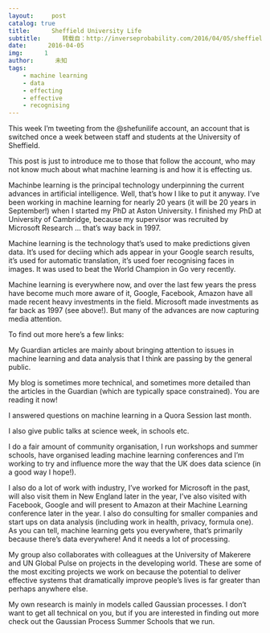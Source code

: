 ```yaml
---
layout:     post
catalog: true
title:      Sheffield University Life
subtitle:      转载自：http://inverseprobability.com/2016/04/05/sheffield-university-life
date:      2016-04-05
img:      1
author:      未知
tags:
    - machine learning
    - data
    - effecting
    - effective
    - recognising
---
```


This week I’m tweeting from the @shefunilife account, an account that is switched once a week between staff and students at the University of Sheffield.

This post is just to introduce me to those that follow the account, who may not know much about what machine learning is and how it is effecting us.

Machinbe learning is the principal technology underpinning the current advances in artificial intelligence. Well, that’s how I like to put it anyway. I’ve been working in machine learning for nearly 20 years (it will be 20 years in September!) when I started my PhD at Aston University. I finished my PhD at University of Cambridge, because my supervisor was recruited by Microsoft Research … that’s way back in 1997.

Machine learning is the technology that’s used to make predictions given data. It’s used for deciing which ads appear in your Google search results, it’s used for automatic translation, it’s used foer recognising faces in images. It was used to beat the World Champion in Go very recently.

Machine learning is everywhere now, and over the last few years the press have become much more aware of it, Google, Facebook, Amazon have all made recent heavy investments in the field. Microsoft made investments as far back as 1997 (see above!). But many of the advances are now capturing media attention.

To find out more here’s a few links:

My Guardian articles are mainly about bringing attention to issues in machine learning and data analysis that I think are passing by the general public.

My blog is sometimes more technical, and sometimes more detailed than the articles in the Guardian (which are typically space constrained). You are reading it now!

I answered questions on machine learning in a Quora Session last month.

I also give public talks at science week, in schools etc.

I do a fair amount of community organisation, I run workshops and summer schools, have organised leading machine learning conferences and I’m working to try and influence more the way that the UK does data science (in a good way I hope!).

I also do a lot of work with industry, I’ve worked for Microsoft in the past, will also visit them in New England later in the year, I’ve also visited with Facebook, Google and will present to Amazon at their Machine Learning conference later in the year. I also do consulting for smaller companies and start ups on data analysis (including work in health, privacy, formula one). As you can tell, machine learning gets you everywhere, that’s primarily because there’s data everywhere! And it needs a lot of processing.

My group also collaborates with colleagues at the University of Makerere and UN Global Pulse on projects in the developing world. These are some of the most exciting projects we work on because the potential to deliver effective systems that dramatically improve people’s lives is far greater than perhaps anywhere else.

My own research is mainly in models called Gaussian processes. I don’t want to get all technical on you, but if you are interested in finding out more check out the Gaussian Process Summer Schools that we run.
